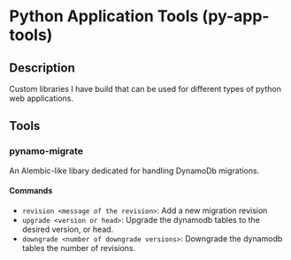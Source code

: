 # Python Application Tools (py-app-tools)

## Description
Custom libraries I have build that can be used for different types of python web applications.


## Tools

### pynamo-migrate
An Alembic-like libary dedicated for handling DynamoDb migrations.

#### Commands

- `revision <message of the revision>`: Add a new migration revision
- `upgrade <version or head>`: Upgrade the dynamodb tables to the desired version, or head.
- `downgrade <number of downgrade versions>`: Downgrade the dynamodb tables the number of revisions. 
